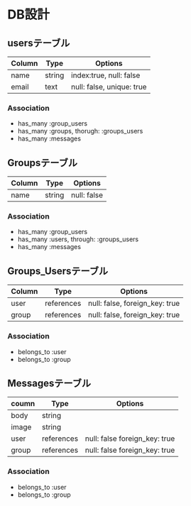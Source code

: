 # DB設計

## usersテーブル


|Column|Type|Options|
|------|----|-------|
|name|string|index:true, null: false|
|email|text|null: false, unique: true|

### Association
- has_many :group_users
- has_many :groups, thorugh: :groups_users
- has_many :messages

## Groupsテーブル

|Column|Type|Options|
|------|----|-------|
|name|string|null: false|

### Association
- has_many :group_users
- has_many :users, through: :groups_users
- has_many :messages

## Groups_Usersテーブル
|Column|Type|Options|
|------|----|-------|
|user|references|null: false, foreign_key: true|
|group|references|null: false, foreign_key: true|

### Association
- belongs_to :user
- belongs_to :group

## Messagesテーブル
|coumn|Type|Options|
|-----|----|-------|
|body|string||
|image|string||
|user|references|null: false foreign_key: true|
|group|references|null: false foreign_key: true|

### Association
- belongs_to :user
- belongs_to :group
